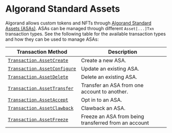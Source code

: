 # Algorand Standard Assets

Algorand allows custom tokens and NFTs through [Algorand Standard Assets (ASAs)](https://developer.algorand.org/docs/get-details/asa/). ASAs can be managed through different `Asset[...]Txn` transaction types. See the following table for the available transaction types and how they can be used to manage ASAs:

| Transaction Method                                                       | Description                                          |
| ------------------------------------------------------------------------ | ---------------------------------------------------- |
| [`Transaction.AssetCreate`](xref:AlgoSdk.Transaction.AssetCreate*)       | Create a new ASA.                                    |
| [`Transaction.AssetConfigure`](xref:AlgoSdk.Transaction.AssetConfigure*) | Update an existing ASA.                              |
| [`Transaction.AssetDelete`](xref:AlgoSdk.Transaction.AssetDelete*)       | Delete an existing ASA.                              |
| [`Transaction.AssetTransfer`](xref:AlgoSdk.Transaction.AssetTransfer*)   | Transfer an ASA from one account to another.         |
| [`Transaction.AssetAccept`](xref:AlgoSdk.Transaction.AssetAccept*)       | Opt in to an ASA.                                    |
| [`Transaction.AssetClawback`](xref:AlgoSdk.Transaction.AssetClawback*)   | Clawback an ASA.                                     |
| [`Transaction.AssetFreeze`](xref:AlgoSdk.Transaction.AssetFreeze*)       | Freeze an ASA from being transferred from an account |

